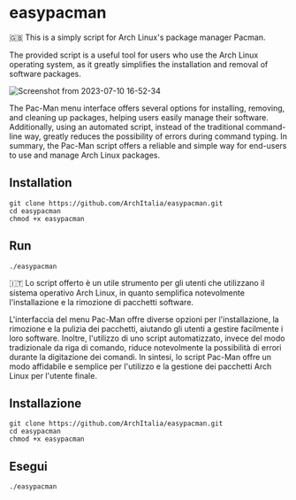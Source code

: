 # easypacman
🇬🇧 This is a simply script for Arch Linux's package manager Pacman.

The provided script is a useful tool for users who use the Arch Linux operating system, as it greatly simplifies the installation and removal of software packages.

![Screenshot from 2023-07-10 16-52-34](https://github.com/ArchItalia/site/assets/117321045/0a31893c-3dd1-4ee6-bf0d-a6743636e694)


The Pac-Man menu interface offers several options for installing, removing, and cleaning up packages, helping users easily manage their software. Additionally, using an automated script, instead of the traditional command-line way, greatly reduces the possibility of errors during command typing. In summary, the Pac-Man script offers a reliable and simple way for end-users to use and manage Arch Linux packages.

## Installation
```
git clone https://github.com/ArchItalia/easypacman.git
cd easypacman
chmod +x easypacman
```

## Run
`./easypacman`


🇮🇹 Lo script offerto è un utile strumento per gli utenti che utilizzano il sistema operativo Arch Linux, 
in quanto semplifica notevolmente l'installazione e la rimozione di pacchetti software.


L'interfaccia del menu Pac-Man offre diverse opzioni per l'installazione, 
la rimozione e la pulizia dei pacchetti, aiutando gli utenti a gestire facilmente i loro software. 
Inoltre, l'utilizzo di uno script automatizzato, invece del modo tradizionale da riga di comando, 
riduce notevolmente la possibilità di errori durante la digitazione dei comandi. In sintesi, 
lo script Pac-Man offre un modo affidabile e semplice per l'utilizzo e la gestione dei pacchetti Arch Linux per l'utente finale.

## Installazione

```
git clone https://github.com/ArchItalia/easypacman.git
cd easypacman
chmod +x easypacman
```

## Esegui
`./easypacman`
